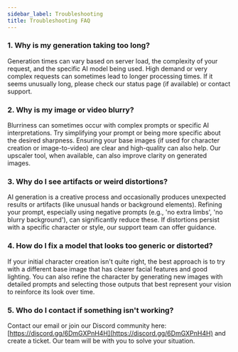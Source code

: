 ```yaml
---
sidebar_label: Troubleshooting
title: Troubleshooting FAQ
---
```


### 1. Why is my generation taking too long?
Generation times can vary based on server load, the complexity of your request, and the specific AI model being used. High demand or very complex requests can sometimes lead to longer processing times. If it seems unusually long, please check our status page (if available) or contact support.

### 2. Why is my image or video blurry?
Blurriness can sometimes occur with complex prompts or specific AI interpretations. Try simplifying your prompt or being more specific about the desired sharpness. Ensuring your base images (if used for character creation or image-to-video) are clear and high-quality can also help. Our upscaler tool, when available, can also improve clarity on generated images.

### 3. Why do I see artifacts or weird distortions?
AI generation is a creative process and occasionally produces unexpected results or artifacts (like unusual hands or background elements). Refining your prompt, especially using negative prompts (e.g., 'no extra limbs', 'no blurry background'), can significantly reduce these. If distortions persist with a specific character or style, our support team can offer guidance.

### 4. How do I fix a model that looks too generic or distorted?
If your initial character creation isn't quite right, the best approach is to try with a different base image that has clearer facial features and good lighting. You can also refine the character by generating new images with detailed prompts and selecting those outputs that best represent your vision to reinforce its look over time.

### 5. Who do I contact if something isn't working?
Contact our email or join our Discord community here: [https://discord.gg/6DmGXPnH4H](https://discord.gg/6DmGXPnH4H) and create a ticket. Our team will be with you to solve your situation. 